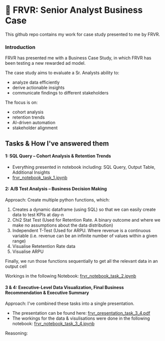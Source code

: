 # 🎯 FRVR: Senior Analyst Business Case

This github repo contains my work for case study presented to me by FRVR.

### Introduction

FRVR has presented me with a Business Case Study, in which FRVR has been testing a new rewarded ad model.

The case study aims to evaluate a Sr. Analysts ability to:
- analyze data efficiently
- derive actionable insights
- communicate findings to different stakeholders

The focus is on:
- cohort analysis
- retention trends
- AI-driven automation
- stakeholder alignment


## Tasks & How I've answered them


#### 1: SQL Query – Cohort Analysis & Retention Trends

- Everything presented in notebook including: SQL Query, Output Table, Additional Insights
- [frvr_notebook_task_1.ipynb](https://github.com/maxbenjs/frvr/blob/main/frvr_notebook_task_1.ipynb)




#### 2: A/B Test Analysis – Business Decision Making

Approach: 
Create multiple python functions, which:
1. Creates a dynamic dataframe (using SQL) so that we can easily create data to test KPIs at day-n
2. Chi2 Stat Test (Used for Retention Rate. A binary outcome and where we make no assumptions about the data distribution)
3. Independent T-Test (Used for ARPU. Where revenue is a continuous variable (i.e. revenue can be an infinite number of values within a given range) 
4. Visualise Retetention Rate data
5. Visualise ARPU

Finally, we run those functions sequentially to get all the relevant data in an output cell

Workings in the following Notebook: [frvr_notebook_task_2.ipynb](https://github.com/maxbenjs/frvr/blob/main/frvr_notebook_task_2.ipynb)




#### 3 & 4: Executive-Level Data Visualization, Final Business Recommendation & Executive Summary

Approach:
I've combined these tasks into a single presentation. 
- The presentation can be found here: [frvr_presentation_task_3_4.pdf](https://github.com/maxbenjs/frvr/blob/main/frvr_presentation_task_3_4.pdf)
- The workings for the data & visulisations were done in the following notebook: [frvr_notebook_task_3_4.ipynb](https://github.com/maxbenjs/frvr/blob/main/frvr_notebook_task_3_4.ipynb)

Reasoning:
